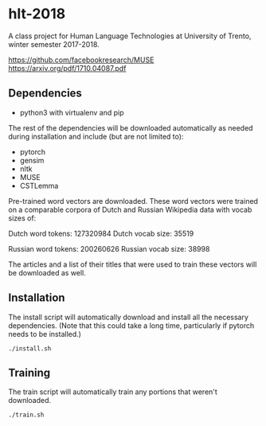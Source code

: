 # hlt-2018

A class project for Human Language Technologies at University of Trento, winter semester 2017-2018.

https://github.com/facebookresearch/MUSE
https://arxiv.org/pdf/1710.04087.pdf

## Dependencies

- python3 with virtualenv and pip

The rest of the dependencies will be downloaded automatically as needed during installation and include (but are not limited to):
 
- pytorch
- gensim
- nltk
- MUSE 
- CSTLemma

Pre-trained word vectors are downloaded. These word vectors were trained on a comparable corpora of Dutch and Russian Wikipedia data with vocab sizes of:

Dutch word tokens: 127320984
Dutch vocab size: 35519

Russian word tokens: 200260626
Russian vocab size: 38998

The articles and a list of their titles that were used to train these vectors will be downloaded as well.

## Installation

The install script will automatically download and install all the necessary dependencies. (Note that this could take a long time, particularly if pytorch needs to be installed.)

```
./install.sh
```

## Training

The train script will automatically train any portions that weren't downloaded.

```
./train.sh
```

